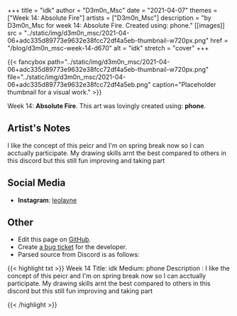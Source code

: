 +++
title =       "idk"
author =      "D3m0n_Msc"
date =        "2021-04-07"
themes =      ["Week 14: Absolute Fire"]
artists =     ["D3m0n_Msc"]
description = "by D3m0n_Msc for week 14: Absolute Fire. Created using: phone."
[[images]]
              src = "../static/img/d3m0n_msc/2021-04-06+adc335d89773e9632e38fcc72df4a5eb-thumbnail-w720px.png"
              href = "/blog/d3m0n_msc-week-14-d670"
              alt = "idk"
              stretch = "cover"
+++


{{< fancybox path="../static/img/d3m0n_msc/2021-04-06+adc335d89773e9632e38fcc72df4a5eb-thumbnail-w720px.png" file="../static/img/d3m0n_msc/2021-04-06+adc335d89773e9632e38fcc72df4a5eb.png" caption="Placeholder thumbnail for a visual work." >}}


Week 14: **Absolute Fire**. This art was lovingly created using: **phone**.

## Artist's Notes

I like the concept of this peicr and I'm on spring break now so I can acctually participate.
My drawing skills arnt the best compared to others in this discord but this still fun improving and taking part

## Social Media

- **Instagram**: <a href='https://instagram.com/leolayne' target='_blank'>leolayne</a>

## Other

- Edit this page on [GitHub](https://github.com/teaminkling/web-refresh/edit/main/content/blog/d3m0n_msc-week-14-d670.md).
- Create [a bug ticket](https://github.com/teaminkling/web-refresh/issues/new?assignees=&labels=bug&template=problem-report.md&title=) for the developer.
- Parsed source from Discord is as follows:

{{< highlight txt >}}
Week 14
Title: idk
Medium: phone
Description : I like the concept of this peicr and I'm on spring break now so I can acctually participate.
My drawing skills arnt the best compared to others in this discord but this still fun improving and taking part


{{< /highlight >}}